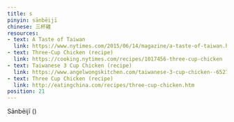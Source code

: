 ```yaml
---
title: s
pinyin: sānbēijī
chinese: 三杯雞
resources: 
- text: A Taste of Taiwan
  link: https://www.nytimes.com/2015/06/14/magazine/a-taste-of-taiwan.html
- text: Three-Cup Chicken (recipe)
  link: https://cooking.nytimes.com/recipes/1017456-three-cup-chicken
- text: Taiwanese 3 Cup Chicken (recipe)
  link: https://www.angelwongskitchen.com/taiwanese-3-cup-chicken--65279199772647938622-6527965279s257n-b275i-j29965279.html
- text: Three Cup Chicken (recipe)
  link: http://eatingchina.com/recipes/three-cup-chicken.htm
position: 21
---
```


Sānbēijī ()